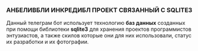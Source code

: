 ### АНБЕЛИВБЛИ ИНКРЕДИБЛ ПРОЕКТ СВЯЗАННЫЙ С SQLITE3
Данный телеграм бот использует технологию **баз данных** созданных при помощи библиотеки **sqlite3** для хранения проектов программистов энтузиастов, а также скилов которые они для них использовали, статус их разработки и их фотографии.

